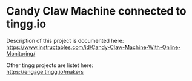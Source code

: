# Candy Claw Machine connected to tingg.io

Description of this project is documented here:  
https://www.instructables.com/id/Candy-Claw-Machine-With-Online-Monitoring/

Other tingg projects are listet here:  
https://engage.tingg.io/makers
